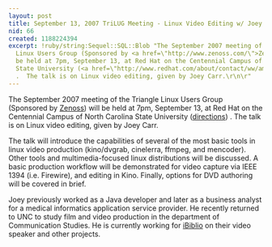 ```yaml
---
layout: post
title: September 13, 2007 TriLUG Meeting - Linux Video Editing w/ Joey Carr
nid: 66
created: 1188224394
excerpt: !ruby/string:Sequel::SQL::Blob "The September 2007 meeting of the Triangle
  Linux Users Group (Sponsored by <a href=\"http://www.zenoss.com/\">Zenoss</a>) will
  be held at 7pm, September 13, at Red Hat on the Centennial Campus of North Carolina
  State University (<a href=\"http://www.redhat.com/about/contact/ww/americas/raleigh.html\">directions</a>)
  .  The talk is on Linux video editing, given by Joey Carr.\r\n\r"
---
```

The September 2007 meeting of the Triangle Linux Users Group (Sponsored by <a href="http://www.zenoss.com/">Zenoss</a>) will be held at 7pm, September 13, at Red Hat on the Centennial Campus of North Carolina State University (<a href="http://www.redhat.com/about/contact/ww/americas/raleigh.html">directions</a>) .  The talk is on Linux video editing, given by Joey Carr.

The talk will introduce the capabilities of several of the most basic tools in linux video production (kino/dvgrab, cinelerra, ffmpeg, and mencoder).  Other tools and multimedia-focused linux distributions will be discussed.  A basic production workflow will be demonstrated for video capture via IEEE 1394 (i.e. Firewire), and editing in Kino.  Finally, options for DVD authoring will be covered in brief. 

Joey previously worked as a Java developer and later as a business analyst for a medical informatics application service provider.  He recently returned to UNC to study film and video production in the department of Communication Studies.  He is currently working for <a href="http://ibiblio.org">iBiblio</a> on their video speaker and other projects. 
